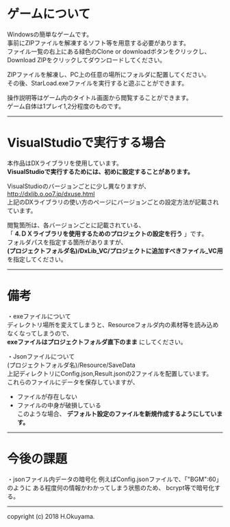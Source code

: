 # ゲームについて  
Windowsの簡単なゲームです。  
事前にZIPファイルを解凍するソフト等を用意する必要があります。  
ファイル一覧の右上にある緑色のClone or downloadボタンをクリックし、  
Download ZIPをクリックしてダウンロードしてください。  
  
ZIPファイルを解凍し、PC上の任意の場所にフォルダに配置してください。  
その後、StarLoad.exeファイルを実行すると遊ぶことができます。  
  
操作説明等はゲーム内のタイトル画面から閲覧することができます。  
ゲーム自体は1プレイ1,2分程度のものです。

___

# VisualStudioで実行する場合  
本作品はDXライブラリを使用しています。  
__VisualStudioで実行するためには、初めに設定することがあります。__ 
  
VisualStudioのバージョンごとに少し異なりますが、  
http://dxlib.o.oo7.jp/dxuse.html  
上記のDXライブラリの使い方のページにバージョンごとの設定方法が記載されています。

閲覧箇所は、各バージョンごとに記載されている、  
「 __4.ＤＸライブラリを使用するためのプロジェクトの設定を行う__ 」です。  
フォルダパスを指定する箇所がありますが、  
__(プロジェクトフォルダ名)/DxLib_VC/プロジェクトに追加すべきファイル_VC用__ を指定してください。

___

# 備考
・exeファイルについて  
ディレクトリ場所を変えてしまうと、Resourceフォルダ内の素材等を読み込めなくなってしまうので、  
__exeファイルはプロジェクトフォルダ直下のまま__ にしてください。  

・Jsonファイルについて  
(プロジェクトフォルダ名)/Resource/SaveData  
上記ディレクトリにConfig.json,Result.jsonの2ファイルを配置しています。  
これらのファイルにデータを保存していますが、  
 - ファイルが存在しない  
 - ファイルの中身が破損している  
このような場合、 __デフォルト設定のファイルを新規作成するようにしています。__  

___

# 今後の課題
・jsonファイル内データの暗号化
例えばConfig.jsonファイルで、「"BGM":60」のように
ある程度何の情報かわかってしまう状態のため、
bcrypt等で暗号化する。

___

copyright (c) 2018 H.Okuyama.
